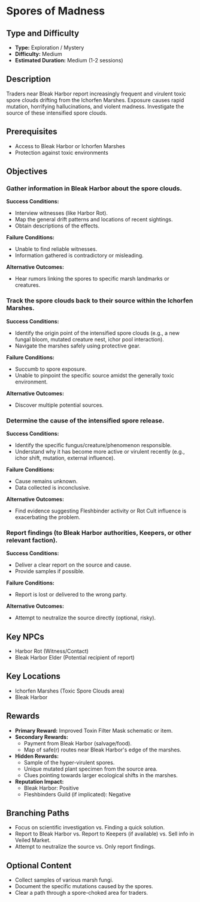 # Spores of Madness

## Type and Difficulty
- **Type:** Exploration / Mystery
- **Difficulty:** Medium
- **Estimated Duration:** Medium (1-2 sessions)

## Description
Traders near Bleak Harbor report increasingly frequent and virulent toxic spore clouds drifting from the Ichorfen Marshes. Exposure causes rapid mutation, horrifying hallucinations, and violent madness. Investigate the source of these intensified spore clouds.

## Prerequisites
- Access to Bleak Harbor or Ichorfen Marshes
- Protection against toxic environments

## Objectives
### Gather information in Bleak Harbor about the spore clouds.

**Success Conditions:**
- Interview witnesses (like Harbor Rot).
- Map the general drift patterns and locations of recent sightings.
- Obtain descriptions of the effects.

**Failure Conditions:**
- Unable to find reliable witnesses.
- Information gathered is contradictory or misleading.

**Alternative Outcomes:**
- Hear rumors linking the spores to specific marsh landmarks or creatures.
### Track the spore clouds back to their source within the Ichorfen Marshes.

**Success Conditions:**
- Identify the origin point of the intensified spore clouds (e.g., a new fungal bloom, mutated creature nest, ichor pool interaction).
- Navigate the marshes safely using protective gear.

**Failure Conditions:**
- Succumb to spore exposure.
- Unable to pinpoint the specific source amidst the generally toxic environment.

**Alternative Outcomes:**
- Discover multiple potential sources.
### Determine the cause of the intensified spore release.

**Success Conditions:**
- Identify the specific fungus/creature/phenomenon responsible.
- Understand why it has become more active or virulent recently (e.g., ichor shift, mutation, external influence).

**Failure Conditions:**
- Cause remains unknown.
- Data collected is inconclusive.

**Alternative Outcomes:**
- Find evidence suggesting Fleshbinder activity or Rot Cult influence is exacerbating the problem.
### Report findings (to Bleak Harbor authorities, Keepers, or other relevant faction).

**Success Conditions:**
- Deliver a clear report on the source and cause.
- Provide samples if possible.

**Failure Conditions:**
- Report is lost or delivered to the wrong party.

**Alternative Outcomes:**
- Attempt to neutralize the source directly (optional, risky).

## Key NPCs
- Harbor Rot (Witness/Contact)
- Bleak Harbor Elder (Potential recipient of report)

## Key Locations
- Ichorfen Marshes (Toxic Spore Clouds area)
- Bleak Harbor

## Rewards
- **Primary Reward:** Improved Toxin Filter Mask schematic or item.
- **Secondary Rewards:**
  - Payment from Bleak Harbor (salvage/food).
  - Map of safe(r) routes near Bleak Harbor's edge of the marshes.
- **Hidden Rewards:**
  - Sample of the hyper-virulent spores.
  - Unique mutated plant specimen from the source area.
  - Clues pointing towards larger ecological shifts in the marshes.
- **Reputation Impact:**
  - Bleak Harbor: Positive
  - Fleshbinders Guild (if implicated): Negative

## Branching Paths
- Focus on scientific investigation vs. Finding a quick solution.
- Report to Bleak Harbor vs. Report to Keepers (if available) vs. Sell info in Veiled Market.
- Attempt to neutralize the source vs. Only report findings.

## Optional Content
- Collect samples of various marsh fungi.
- Document the specific mutations caused by the spores.
- Clear a path through a spore-choked area for traders.
